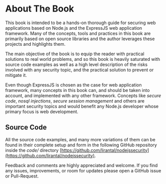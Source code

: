 # About The Book

This book is intended to be a hands-on thorough guide for securing web applications based on Node.js and the ExpressJS web application framework. Many of the concepts, tools and practices in this book are primarily based on open source libraries and the author leverages these projects and highlights them.

The main objective of the book is to equip the reader with practical solutions to real world problems, and so this book is heavily saturated with source code examples as well as a high level description of the risks involved with any security topic, and the practical solution to prevent or mitigate it.

Even though ExpressJS is chosen as the case for web application framework, many concepts in this book can, and should be taken into account, and implemented with any other framework. Concepts like *secure code*, *nosql injections*, *secure session management* and others are important security topics and would benefit any Node.js developer whose primary focus is web development.

## Source Code

All the source code examples, and many more variations of them can be found in their complete setup and form in the following GitHub repository inside the *code/* directory [https://github.com/lirantal/nodejssecurity](https://github.com/lirantal/nodejssecurity).

Feedback and comments are highly appreciated and welcome. If you find any issues, improvements, or room for updates please open a GitHub issue or Pull-Request.

